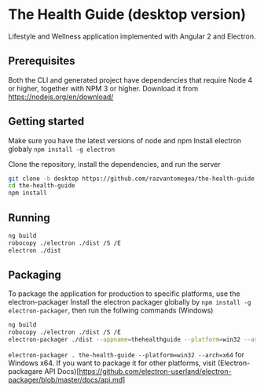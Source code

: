 # The Health Guide (desktop version)
Lifestyle and Wellness application implemented with Angular 2 and Electron.

## Prerequisites

Both the CLI and generated project have dependencies that require Node 4 or higher, together
with NPM 3 or higher. Download it from https://nodejs.org/en/download/

## Getting started
Make sure you have the latest versions of node and npm
Install electron globaly
`npm install -g electron`

Clone the repository, install the dependencies, and run the server
```bash
git clone -b desktop https://github.com/razvantomegea/the-health-guide.git
cd the-health-guide
npm install
```

## Running
```bash
ng build
robocopy ./electron ./dist /S /E
electron ./dist
```

## Packaging
To package the application for production to specific platforms, use the electron-packager
Install the electron packager globally by `npm install -g electron-packager`, then run the follwing commands (Windows)
```bash
ng build
robocopy ./electron ./dist /S /E
electron-packager ./dist --appname=thehealthguide --platform=win32 --arch=x64 --out=thehealthguide-win32-x64 --overwrite=true
```
`electron-packager . the-health-guide --platform=win32 --arch=x64` for Windows x64.
If you want to package it for other platforms, visit (Electron-packagare API Docs)[https://github.com/electron-userland/electron-packager/blob/master/docs/api.md]